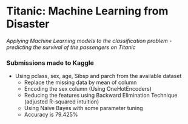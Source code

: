 # Titanic: Machine Learning from Disaster

*Applying Machine Learning models to the classification problem - predicting the survival of the passengers on Titanic*

### Submissions made to Kaggle


* Using pclass, sex, age, Sibsp and parch from the available dataset
	* Replace the missing data by mean of column
	* Encoding the sex column (Using OneHotEncoders)
	* Reducing the features using Backward Elimination Technique (adjusted R-squared intuition)
	* Using Naive Bayes with some parameter tuning
	* Accuracy is 79.425%
